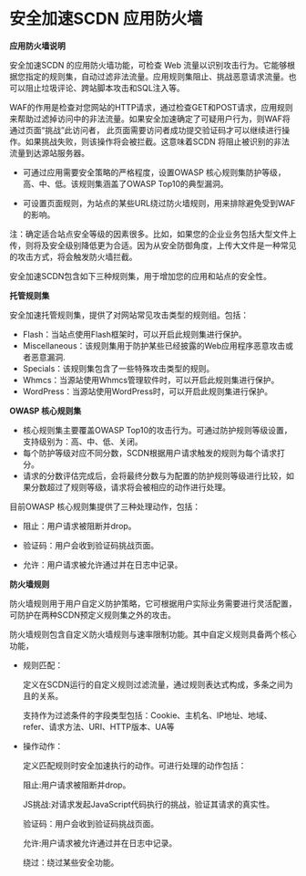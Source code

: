 
# 安全加速SCDN 应用防火墙

**应用防火墙说明**

安全加速SCDN 的应用防火墙功能，可检查 Web 流量以识别攻击行为。它能够根据您指定的规则集，自动过滤非法流量。应用规则集阻止、挑战恶意请求流量。也可以阻止垃圾评论、跨站脚本攻击和SQL注入等。

WAF的作用是检查对您网站的HTTP请求，通过检查GET和POST请求，应用规则来帮助过滤掉访问中的非法流量。如果安全加速确定了可疑用户行为，则WAF将通过页面“挑战”此访问者，
此页面需要访问者成功提交验证码才可以继续进行操作。如果挑战失败，则该操作将会被拦截。这意味着SCDN 将阻止被识别的非法流量到达源站服务器。

* 可通过应用需要安全策略的严格程度，设置OWASP 核心规则集防护等级，高、中、低。该规则集涵盖了OWASP Top10的典型漏洞。

* 可设置页面规则，为站点的某些URL绕过防火墙规则，用来排除避免受到WAF的影响。

注：确定适合站点安全等级的因素很多。比如，如果您的企业业务包括大型文件上传，则将及安全级别降低更为合适。因为从安全防御角度，上传大文件是一种常见的攻击方式，将会触发防火墙拦截。

安全加速SCDN包含如下三种规则集，用于增加您的应用和站点的安全性。


**托管规则集**

安全加速托管规则集，提供了对网站常见攻击类型的规则组。包括：

* Flash：当站点使用Flash框架时，可以开启此规则集进行保护。
* Miscellaneous：该规则集用于防护某些已经披露的Web应用程序恶意攻击或者恶意漏洞.
* Specials：该规则集包含了一些特殊攻击类型的规则。
* Whmcs：当源站使用Whmcs管理软件时，可以开启此规则集进行保护。
* WordPress：当源站使用WordPress时，可以开启此规则集进行保护。

**OWASP 核心规则集**

* 核心规则集主要覆盖OWASP Top10的攻击行为。可通过防护规则等级设置，支持级别为：高、中、低、关闭。
* 每个防护等级对应不同分数，SCDN根据用户请求触发的规则为每个请求打分。
* 请求的分数评估完成后，会将最终分数与为配置的防护规则等级进行比较，如果分数超过了规则等级，请求将会被相应的动作进行处理。

目前OWASP 核心规则集提供了三种处理动作，包括：

* 阻止：用户请求被阻断并drop。

* 验证码：用户会收到验证码挑战页面。

* 允许：用户请求被允许通过并在日志中记录。


**防火墙规则**

防火墙规则用于用户自定义防护策略，它可根据用户实际业务需要进行灵活配置，可防护在两种SCDN预定义规则集之外的攻击。

防火墙规则包含自定义防火墙规则与速率限制功能。其中自定义规则具备两个核心功能，

* 规则匹配：

  定义在SCDN运行的自定义规则过滤流量，通过规则表达式构成，多条之间为且的关系。

  支持作为过滤条件的字段类型包括：Cookie、主机名、IP地址、地域、refer、请求方法、URI、HTTP版本、UA等

* 操作动作：

  定义匹配规则时安全加速执行的动作。可进行处理的动作包括：
  
  阻止:用户请求被阻断并drop。
  
  JS挑战:对请求发起JavaScript代码执行的挑战，验证其请求的真实性。
  
  验证码：用户会收到验证码挑战页面。
  
  允许:用户请求被允许通过并在日志中记录。
  
  绕过：绕过某些安全功能。



